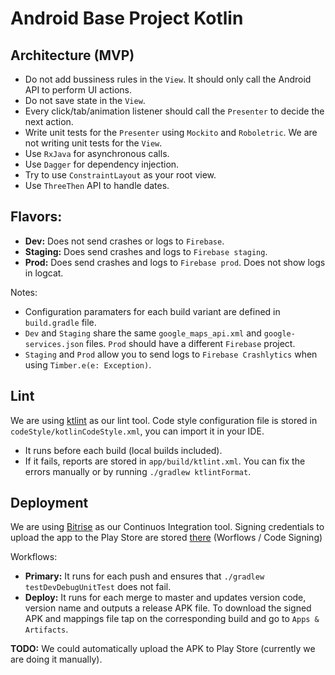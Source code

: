 # Android Base Project Kotlin

## Architecture (MVP)

- Do not add bussiness rules in the `View`. It should only call the Android API to perform UI actions.
- Do not save state in the `View`.
- Every click/tab/animation listener should call the `Presenter` to decide the next action.
- Write unit tests for the `Presenter` using `Mockito` and `Roboletric`. We are not writing unit tests for the `View`.
- Use `RxJava` for asynchronous calls.
- Use `Dagger` for dependency injection.
- Try to use `ConstraintLayout` as your root view.
- Use `ThreeThen` API to handle dates.

## Flavors:

- **Dev:** Does not send crashes or logs to `Firebase`.
- **Staging:** Does send crashes and logs to `Firebase staging`.
- **Prod:** Does send crashes and logs to `Firebase prod`.  Does not show logs in logcat.

Notes:
- Configuration paramaters for each build variant are defined in `build.gradle` file.
- `Dev` and `Staging` share the same `google_maps_api.xml` and `google-services.json` files. `Prod` should have a different `Firebase` project.
- `Staging` and `Prod` allow you to send logs to `Firebase Crashlytics` when using `Timber.e(e: Exception)`.

## Lint

We are using [ktlint](https://github.com/shyiko/ktlint) as our lint tool.
Code style configuration file is stored in `codeStyle/kotlinCodeStyle.xml`, you can import it in your IDE.

- It runs before each build (local builds included).
- If it fails, reports are stored in `app/build/ktlint.xml`. You can fix the errors manually or by running `./gradlew ktlintFormat`.

## Deployment

We are using [Bitrise](https://app.bitrise.io/app/8d3a8f31eedbb9da#/builds) as our Continuos Integration tool.
Signing credentials to upload the app to the Play Store are stored [there](https://app.bitrise.io/app/8d3a8f31eedbb9da#/workflow) (Worflows / Code Signing)

Workflows:
- **Primary:** It runs for each push and ensures that `./gradlew testDevDebugUnitTest` does not fail.
- **Deploy:** It runs for each merge to master and updates version code, version name and outputs a release APK file. To download the signed APK and mappings file tap on the corresponding build and go to `Apps & Artifacts`.

**TODO:** We could automatically upload the APK to Play Store (currently we are doing it manually).
